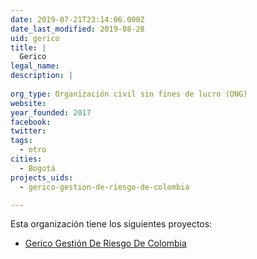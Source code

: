 ```yaml
---
date: 2019-07-21T23:14:06.000Z
date_last_modified: 2019-08-28
uid: gerico
title: |
  Gerico
legal_name: 
description: |
  
org_type: Organización civil sin fines de lucro (ONG)
website: 
year_founded: 2017
facebook: 
twitter: 
tags:
  - otro
cities: 
  - Bogotá
projects_uids:
  - gerico-gestion-de-riesgo-de-colombia

---
```


Esta organización tiene los siguientes proyectos:

- [Gerico Gestión De Riesgo De Colombia](/proyectos/gerico-gestion-de-riesgo-de-colombia)
